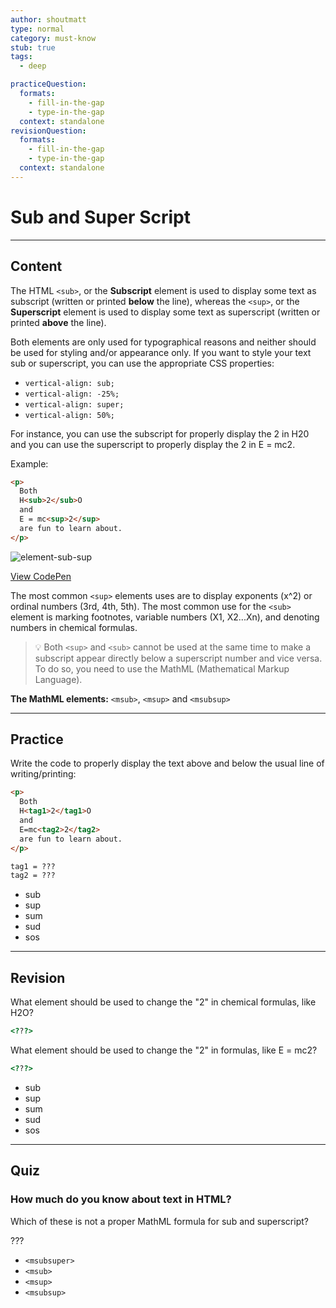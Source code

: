 ```yaml
---
author: shoutmatt
type: normal
category: must-know
stub: true
tags:
  - deep

practiceQuestion:
  formats:
    - fill-in-the-gap
    - type-in-the-gap
  context: standalone
revisionQuestion:
  formats:
    - fill-in-the-gap
    - type-in-the-gap
  context: standalone
---
```


# Sub and Super Script


---

## Content

The HTML `<sub>`, or the **Subscript** element is used to display some text as subscript (written or printed **below** the line), whereas the `<sup>`, or the **Superscript** element is used to display some text as superscript (written or printed **above** the line).

Both elements are only used for typographical reasons and neither should be used for styling and/or appearance only. If you want to style your text sub or superscript, you can use the appropriate CSS properties:

- `vertical-align: sub;`
- `vertical-align: -25%;`
- `vertical-align: super;`
- `vertical-align: 50%;`

For instance, you can use the subscript for properly display the 2 in H20 and you can use the superscript to properly display the 2 in E = mc2.

Example:

```html
<p>
  Both
  H<sub>2</sub>O
  and
  E = mc<sup>2</sup>
  are fun to learn about.
</p>
```

![element-sub-sup](https://img.enkipro.com/153e58b3e94894dd45205198139fbac4.png)

[View CodePen](https://codepen.io/enkidevs/pen/xzQvPv)

The most common `<sup>` elements uses are to display exponents (x^2) or ordinal numbers (3rd, 4th, 5th). The most common use for the `<sub>` element is marking footnotes, variable numbers (X1, X2...Xn), and denoting numbers in chemical formulas.

> 💡 Both `<sup>` and `<sub>` cannot be used at the same time to make a subscript appear directly below a superscript number and vice versa. To do so, you need to use the MathML (Mathematical Markup Language).

**The MathML elements:** `<msub>`, `<msup>` and `<msubsup>`


---

## Practice

Write the code to properly display the text above and below the usual line of writing/printing:

```html
<p>
  Both
  H<tag1>2</tag1>O
  and
  E=mc<tag2>2</tag2>
  are fun to learn about.
</p>
```

```html
tag1 = ???
tag2 = ???
```

- sub
- sup
- sum
- sud
- sos


---

## Revision

What element should be used to change the "2" in chemical formulas, like H2O?

```html
<???>
```

What element should be used to change the "2" in formulas, like E = mc2?

```html
<???>
```

- sub
- sup
- sum
- sud
- sos


---

## Quiz

### How much do you know about text in HTML?


Which of these is not a proper MathML formula for sub and superscript?

???

- `<msubsuper>`
- `<msub>`
- `<msup>`
- `<msubsup>`
